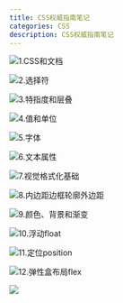 ```yaml
---
title: CSS权威指南笔记
categories: CSS
description: CSS权威指南笔记
---
```


![1.CSS和文档](/assets/posts-img/20221027/1.CSS和文档.png)

<!-- more -->

![2.选择符](/assets/posts-img/20221027/2.选择符.png)

![3.特指度和层叠](/assets/posts-img/20221027/3.特指度和层叠.png)

![4.值和单位](/assets/posts-img/20221027/4.值和单位.png)

![5.字体](/assets/posts-img/20221027/5.字体.png)

![6.文本属性](/assets/posts-img/20221027/6.文本属性.png)

![7.视觉格式化基础](/assets/posts-img/20221027/7.视觉格式化基础.png)

![8.内边距边框轮廓外边距](/assets/posts-img/20221027/8.内边距边框轮廓外边距.png)

![9.颜色、背景和渐变](/assets/posts-img/20221027/9.颜色、背景和渐变.png)

![10.浮动float](/assets/posts-img/20221027/10.浮动float.png)

![11.定位position](/assets/posts-img/20221027/11.定位position.png)

![12.弹性盒布局flex](/assets/posts-img/20221027/12.弹性盒布局flex.png)

![](/assets/posts-img/20221027/)